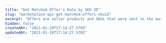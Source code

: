 ```yaml
---
title: "Get Matched Offer's Data by SKU ID"
slug: "marketplace-api-get-matched-offers-skuid"
excerpt: "Offers are seller products and SKUs that were sent to the marketplace, and already have their price and inventory level configured. This endpoint retrieves the available offers for a speciic SKU ID in the marketplace's catalog. It differs from the Get Suggestions endpoints, since it retrieves products that were already matched by the marketplace operator, and are currently active in its catalog. \nThe call returns a list of offers for that ID, that contain the following data: \n\n- Seller that sells the SKU \n\n- Correspondent SKU ID \n\n- SKU's price value \n\n- Inventory level \n\n- Sales channel that it is available at."
hidden: false
createdAt: "2021-01-19T17:14:27.570Z"
updatedAt: "2021-01-19T17:14:27.570Z"
---
```

